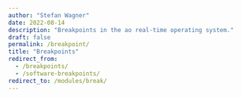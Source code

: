 ```yaml
---
author: "Stefan Wagner"
date: 2022-08-14
description: "Breakpoints in the ao real-time operating system."
draft: false
permalink: /breakpoint/
title: "Breakpoints"
redirect_from:
  - /breakpoints/
  - /software-breakpoints/
redirect_to: /modules/break/
---
```

